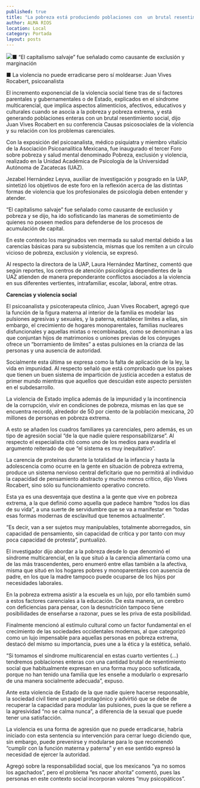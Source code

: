 ```yaml
---
published: true
title: "La pobreza está produciendo poblaciones con  un brutal resentimiento social: especialista"
author: ALMA RIOS
location: Local
category: Portada
layout: posts
---
```


![](http://i.imgur.com/3pZu4RKm.jpg)■ “El capitalismo salvaje” fue señalado como causante de exclusión y marginación

■ La violencia no puede erradicarse pero sí moldearse: Juan Vives Rocabert, psicoanalista

El incremento exponencial de la violencia social tiene tras de sí factores parentales y gubernamentales o de Estado, explicados en el síndrome multicarencial, que implica aspectos alimenticios, afectivos, educativos y culturales cuando se asocia a la pobreza y pobreza extrema, y está generando poblaciones enteras con un brutal resentimiento social, dijo Juan Vives Rocabert en su conferencia Causas psicosociales de la violencia y su relación con los problemas carenciales.

Con la exposición del psicoanalista, médico psiquiatra y miembro vitalicio de la Asociación Psicoanalítica Mexicana, fue inaugurado el tercer Foro sobre pobreza y salud mental denominado Pobreza, exclusión y violencia, realizado en la Unidad Académica de Psicología de la Universidad Autónoma de Zacatecas (UAZ).

Jezabel Hernández Leyva, auxiliar de investigación y posgrado en la UAP, sintetizó los objetivos de este foro en la reflexión acerca de las distintas formas de violencia que los profesionales de psicología deben entender y atender.

“El capitalismo salvaje” fue señalado como causante de exclusión y pobreza y se dijo, ha ido sofisticando las maneras de sometimiento de quienes no poseen medios para defenderse de los procesos de acumulación de capital.

En este contexto los marginados ven mermada su salud mental debido a las carencias básicas para su subsistencia, mismas que los remiten a un círculo vicioso de pobreza, exclusión y violencia, se expresó.

Al respecto la directora de la UAP, Laura Hernández Martínez, comentó que según reportes, los centros de atención psicológica dependientes de la UAZ atienden de manera preponderante conflictos asociados a la violencia en sus diferentes vertientes, intrafamiliar, escolar, laboral, entre otras.


**Carencias y violencia social**

El psicoanalista y psicoterapeuta clínico, Juan Vives Rocabert, agregó que la función de la figura materna al interior de la familia es modelar las pulsiones agresivas y sexuales, y la paterna, establecer límites a ellas, sin embargo, el crecimiento de hogares monoparentales, familias nucleares disfuncionales y aquellas mixtas o recombinadas, como se denominan a las que conjuntan hijos de matrimonios o uniones previas de los cónyuges ofrece un “borramiento de límites” a estas pulsiones en la crianza de las personas y una ausencia de autoridad.

Socialmente esta última se expresa como la falta de aplicación de la ley, la vida en impunidad. Al respecto señaló que está comprobado que los países que tienen un buen sistema de impartición de justicia acceden a estatus de primer mundo mientras que aquellos que descuidan este aspecto persisten en el subdesarrollo.

La violencia de Estado implica además de la impunidad y la incontinencia de la corrupción, vivir en condiciones de pobreza, mismas en las que se encuentra recordó, alrededor de 50 por ciento de la población mexicana, 20 millones de personas en pobreza extrema.

A esto se añaden los cuadros familiares ya carenciales, pero además, es un tipo de agresión social “de la que nadie quiere responsabilizarse”. Al respecto el especialista citó como uno de los medios para evadirla el argumento reiterado de que “el sistema es muy inequitativo”.

La carencia de proteínas durante la totalidad de la infancia y hasta la adolescencia como ocurre en la gente en situación de pobreza extrema, produce un sistema nervioso central deficitario que no permitirá al individuo la capacidad de pensamiento abstracto y mucho menos crítico, dijo Vives Rocabert, sino sólo su funcionamiento operativo concreto.

Esta ya es una desventaja que destina a la gente que vive en pobreza extrema, a la que definió como aquella que padece hambre “todos los días de su vida”, a una suerte de servidumbre que se va a manifestar en “todas esas formas modernas de esclavitud que tenemos actualmente”.

“Es decir, van a ser sujetos muy manipulables, totalmente aborregados, sin capacidad de pensamiento, sin capacidad de crítica y por tanto con muy poca capacidad de protesta”, puntualizó.

El investigador dijo abordar a la pobreza desde lo que denominó el síndrome multicarencial, en la que situó a la carencia alimentaria como una de las más trascendentes, pero enumeró entre ellas también a la afectiva, misma que situó en los hogares pobres y monoparentales con ausencia de padre, en los que la madre tampoco puede ocuparse de los hijos por necesidades laborales.

En la pobreza extrema asistir a la escuela es un lujo, por ello también sumó a estos factores carenciales a la educación. De esta manera, un cerebro con deficiencias para pensar, con la desnutrición tampoco tiene posibilidades de enseñarse a razonar, pues se les priva de esta posibilidad.

Finalmente mencionó al estímulo cultural como un factor fundamental en el crecimiento de las sociedades occidentales modernas, al que categorizó como un lujo impensable para aquellas personas en pobreza extrema, destacó del mismo su importancia, pues une a la ética y la estética, señaló.

“Si tomamos el síndrome multicarencial en estas cuarto vertientes (…) tendremos poblaciones enteras con una cantidad brutal de resentimiento social que habitualmente expresan en una forma muy poco sofisticada, porque no han tenido una familia que les enseñe a modularlo o expresarlo de una manera socialmente adecuada”, expuso.

Ante esta violencia de Estado de la que nadie quiere hacerse responsable, la sociedad civil tiene un papel protagónico y advirtió que se debe de recuperar la capacidad para modular las pulsiones, pues la que se refiere a la agresividad “no se calma nunca”, a diferencia de la sexual que puede tener una satisfacción.

La violencia es una forma de agresión que no puede erradicarse, habría iniciado con esta sentencia su intervención para cerrar luego diciendo que, sin embargo, puede prevenirse y modularse para lo que recomendó “cumplir con la función materna y paterna” y en ese sentido expresó la necesidad de ejercer la autoridad.

Agregó sobre la responsabilidad social, que los mexicanos “ya no somos los agachados”, pero el problema “es nacer ahorita” comentó, pues las personas en este contexto social incorporan valores “muy psicopáticos”.

